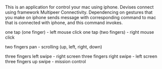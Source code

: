 This is an application for control your mac using iphone. 
Devises connect using framework Multipeer Connectivity. Dependencing on gestures that you make on iphone sends message with corresponding command to mac that is connected with iphone, and this command invokes.

one tap (one finger) - left mouse click
one tap (two fingers) - right mouse click

two fingers pan - scrolling (up, left, right, down)

three fingers left swipe - right screen
three fingers right swipe - left screen
three fingers up swipe - mission control

